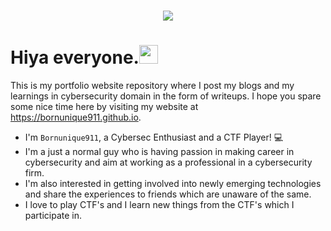 <h1 align="center">
  <a href="https://git.io/typing-svg">
    <img src="https://readme-typing-svg.herokuapp.com?size=40&width=500&height=60&lines=H3110+H4x0r$" style="display: inline ">
  </a>
</h1>

# Hiya everyone.<img src="https://raw.githubusercontent.com/aemmadi/aemmadi/master/wave.gif" height="30px">
This is my portfolio website repository where I post my blogs and my learnings in cybersecurity domain in the form of writeups. I hope you spare some nice time here by visiting my website at https://bornunique911.github.io.
* I'm `Bornunique911`, a Cybersec Enthusiast and a CTF Player! 💻 <br>
* I'm a just a normal guy who is having passion in making career in cybersecurity and aim at working as a professional in a cybersecurity firm.<br>
* I'm also interested in getting involved into newly emerging technologies and share the experiences to friends which are unaware of the same.<br>
* I love to play CTF's and I learn new things from the CTF's which I participate in.